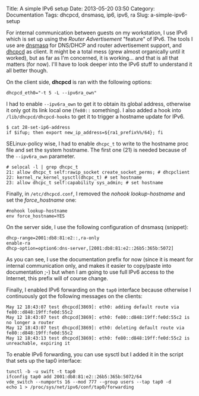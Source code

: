 Title: A simple IPv6 setup
Date: 2013-05-20 03:50
Category: Documentation
Tags: dhcpcd, dnsmasq, ip6, ipv6, ra
Slug: a-simple-ipv6-setup

For internal communication between guests on my workstation, I use IPv6
which is set up using the *Router Advertisement* "feature" of IPv6. The
tools I use are [dnsmasq](http://www.thekelleys.org.uk/dnsmasq/doc.html)
for DNS/DHCP and router advertisement support, and
[dhcpcd](http://roy.marples.name/projects/dhcpcd) as client. It might be
a total mess (grew almost organically until it worked), but as far as
I'm concerned, it is working... and that is all that matters (for now).
I'll have to look deeper into the IPv6 stuff to understand it all better
though.

On the client side, **dhcpcd** is ran with the following options:

    dhcpcd_eth0="-t 5 -L --ipv6ra_own"

I had to enable `--ipv6ra_own` to get it to obtain its global address,
otherwise it only got its link local one (`fe80::` something). I also
added a hook into `/lib/dhcpcd/dhcpcd-hooks` to get it to trigger a
hostname update for IPv6.

    $ cat 28-set-ip6-address 
    if $ifup; then export new_ip_address=${ra1_prefix%%/64}; fi

SELinux-policy wise, I had to enable `dhcpc_t` to write to the hostname
proc file and set the system hostname. The first one (21) is needed
because of the `--ipv6ra_own` parameter.

    # selocal -l | grep dhcpc_t
    21: allow dhcpc_t self:rawip_socket create_socket_perms; # dhcpclient
    22: kernel_rw_kernel_sysctl(dhcpc_t) # set hostname
    23: allow dhcpc_t self:capability sys_admin; # set hostname

Finally, in `/etc/dhcpcd.conf`, I removed the *nohook lookup-hostname*
and set the *force\_hostname* one:

    #nohook lookup-hostname
    env force_hostname=YES

On the server side, I use the following configuration of dnsmasq
(snippet):

    dhcp-range=2001:db8:81:e2::,ra-only
    enable-ra
    dhcp-option=option6:dns-server,[2001:db8:81:e2::26b5:365b:5072]

As you can see, I use the documentation prefix for now (since it is
meant for internal communication only, and makes it easier to copy/paste
into documentation ;-) but when I am going to use full IPv6 access to
the Internet, this prefix will of course change.

Finally, I enabled IPv6 forwarding on the `tap0` interface because
otherwise I continuously got the following messages on the clients:

    May 12 18:43:07 test dhcpcd[3869]: eth0: adding default route via fe80::d848:19ff:fe0d:55c2
    May 12 18:43:07 test dhcpcd[3869]: eth0: fe80::d848:19ff:fe0d:55c2 is no longer a router
    May 12 18:43:07 test dhcpcd[3869]: eth0: deleting default route via fe80::d848:19ff:fe0d:55c2
    May 12 18:43:13 test dhcpcd[3869]: eth0: fe80::d848:19ff:fe0d:55c2 is unreachable, expiring it

To enable IPv6 forwarding, you can use sysctl but I added it in the
script that sets up the tap0 interface:

    tunctl -b -u swift -t tap0
    ifconfig tap0 add 2001:db8:81:e2::26b5:365b:5072/64
    vde_switch --numports 16 --mod 777 --group users --tap tap0 -d
    echo 1 > /proc/sys/net/ipv6/conf/tap0/forwarding
